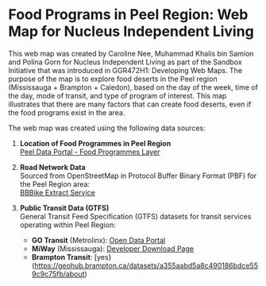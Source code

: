 # Food Programs in Peel Region: Web Map for Nucleus Independent Living 
 
<p> This web map was created by Caroline Nee, Muhammad Khalis bin Samion and Polina Gorn for Nucleus Independent Living as part of the Sandbox Initiative that was introduced in GGR472H1: Developing Web Maps. The purpose of the map is to explore food deserts in the Peel region (Mississauga + Brampton + Caledon), based on the day of the week, time of the day, mode of transit, and type of program of interest. This map illustrates that there are many factors that can create food deserts, even if the food programs exist in the area.</p>
<p>The web map was created using the following data sources:

1. **Location of Food Programmes in Peel Region**  
   [Peel Data Portal - Food Programmes Layer](https://data.peelregion.ca/datasets/857c09ef7fbb41e18fc9c119aee8ee38_0/explore?location=43.713594%2C-79.809875%2C10.82)

2. **Road Network Data**  
   Sourced from OpenStreetMap in Protocol Buffer Binary Format (PBF) for the Peel Region area:  
   [BBBike Extract Service](https://extract.bbbike.org/)

3. **Public Transit Data (GTFS)**  
   General Transit Feed Specification (GTFS) datasets for transit services operating within Peel Region:
   - **GO Transit** (Metrolinx): [Open Data Portal](https://www.metrolinx.com/en/about-us/open-data)
   - **MiWay** (Mississauga): [Developer Download Page](https://www.mississauga.ca/miway-transit/developer-download/)
   - **Brampton Transit**: [yes}(https://geohub.brampton.ca/datasets/a355aabd5a8c490186bdce559c9c75fb/about)</p>
